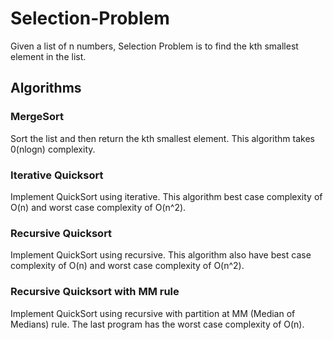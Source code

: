 # Selection-Problem
Given a list of n numbers, Selection Problem is to find the kth smallest element in the list.

## Algorithms
### MergeSort
Sort the list and then return the kth smallest element. This algorithm takes 0(nlogn) complexity.
### Iterative Quicksort  
Implement QuickSort using iterative. This algorithm best case complexity of O(n) and worst case complexity of O(n^2). 
### Recursive Quicksort 
Implement QuickSort using recursive. This algorithm also have best case complexity of O(n) and worst case complexity of O(n^2). 
### Recursive Quicksort with MM rule
Implement QuickSort using recursive with partition at MM (Median of Medians) rule. The last program has the worst case complexity of O(n). 
